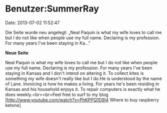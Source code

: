 Benutzer:SummerRay
==================

Date: 2013-07-02 11:52:47

Die Seite wurde neu angelegt: „Neal Paquin is what my wife loves to call
me but I do not like when people use my full name. Declaring is my
profession. For many years I\'ve been staying in Ka..."

**Neue Seite**

<div>

Neal Paquin is what my wife loves to call me but I do not like when
people use my full name. Declaring is my profession. For many years
I\'ve been staying in Kansas and I don\'t intend on altering it. To
collect kites is something my wife doesn\'t really like but I do.He is
understood by the name of Lane. Invoicing is how he makes a living. For
years he\'s been residing in Kansas and his household enjoys it. To
repair computers is exactly what he does weekly.\<br\>\<br\>Feel free to
surf to my blog \[http://www.youtube.com/watch?v=PhKPPQ1D9I4 Where to
buy raspberry ketone\]

</div>
